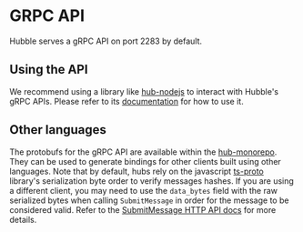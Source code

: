 # GRPC API

Hubble serves a gRPC API on port 2283 by default.

## Using the API

We recommend using a library
like [hub-nodejs](https://github.com/farcasterxyz/hub-monorepo/tree/main/packages/hub-nodejs) to interact with Hubble's
gRPC APIs. Please refer
to its [documentation](https://github.com/farcasterxyz/hub-monorepo/tree/main/packages/hub-nodejs/docs) for how to use
it.

## Other languages

The protobufs for the gRPC API are available within
the [hub-monorepo](https://github.com/farcasterxyz/hub-monorepo/tree/main/protobufs). They can be used to generate
bindings for other clients built using other languages. Note that by default, hubs rely on the
javascript [ts-proto](https://www.npmjs.com/package/ts-proto) library's serialization byte order to verify messages
hashes. If you are using a different client, you may need to use the `data_bytes` field with the raw serialized bytes
when calling `SubmitMessage` in order for the message to be considered valid. Refer to
the [SubmitMessage HTTP API docs](/reference/hubble/httpapi/submitmessage.html#using-with-rust-go-or-other-programing-languages)
for more details.     





 